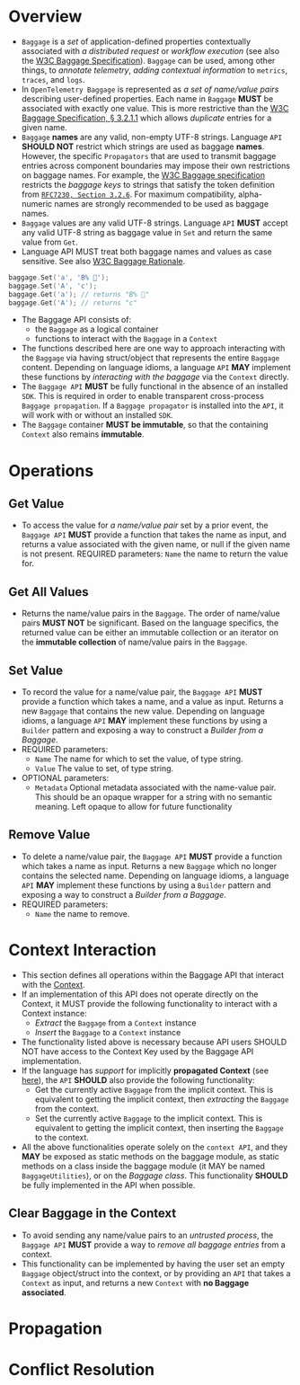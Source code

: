 # Overview

- `Baggage` is a *set* of application-defined properties contextually associated with *a distributed request* or *workflow execution* (see also the [W3C Baggage Specification](https://www.w3.org/TR/baggage/)). `Baggage` can be used, among other things, to *annotate telemetry*, *adding contextual information* to `metrics`, `traces`, and `logs`.
- In `OpenTelemetry Baggage` is represented as *a set of name/value pairs* describing user-defined properties. Each name in `Baggage` **MUST** be associated with exactly one value. This is more restrictive than the [W3C Baggage Specification, § 3.2.1.1](https://www.w3.org/TR/baggage/#baggage-string) which allows *duplicate* entries for a given name.
- `Baggage` **names** are any valid, non-empty UTF-8 strings. Language `API` **SHOULD NOT** restrict which strings are used as baggage **names**. However, the specific `Propagators` that are used to transmit baggage entries across component boundaries may impose their own restrictions on baggage names. For example, the [W3C Baggage specification](https://www.w3.org/TR/baggage/#key) restricts the *baggage keys* to strings that satisfy the token definition from [`RFC7230, Section 3.2.6`](https://datatracker.ietf.org/doc/html/rfc7230#section-3.2.6). For maximum compatibility, alpha-numeric names are strongly recommended to be used as baggage names.
- `Baggage` values are any valid UTF-8 strings. Language `API` **MUST** accept any valid UTF-8 string as baggage value in `Set` and return the same value from `Get`.
- Language API MUST treat both baggage names and values as case sensitive. See also [W3C Baggage Rationale](https://github.com/w3c/baggage/blob/main/baggage/HTTP_HEADER_FORMAT_RATIONALE.md#case-sensitivity-of-keys).

```go
baggage.Set('a', 'B% 💼');
baggage.Set('A', 'c');
baggage.Get('a'); // returns "B% 💼"
baggage.Get('A'); // returns "c"
```

- The Baggage API consists of:
  - the `Baggage` as a logical container
  - functions to interact with the `Baggage` in a `Context`
- The functions described here are one way to approach interacting with the `Baggage` via having struct/object that represents the entire `Baggage` content. Depending on language idioms, a language `API` **MAY** implement these functions by *interacting with the baggage* via the `Context` directly.
- The `Baggage API` **MUST** be fully functional in the absence of an installed `SDK`. This is required in order to enable transparent cross-process `Baggage propagation`. If a `Baggage propagator` is installed into the `API`, it will work with or without an installed `SDK`.
- The `Baggage` container **MUST be immutable**, so that the containing `Context` also remains **immutable**.

# Operations

## Get Value

- To access the value for *a name/value pair* set by a prior event, the `Baggage API` **MUST** provide a function that takes the name as input, and returns a value associated with the given name, or null if the given name is not present.
REQUIRED parameters:
`Name` the name to return the value for.

## Get All Values

- Returns the name/value pairs in the `Baggage`. The order of name/value pairs **MUST NOT** be significant. Based on the language specifics, the returned value can be either an immutable collection or an iterator on the **immutable collection** of name/value pairs in the `Baggage`.

## Set Value

- To record the value for a name/value pair, the `Baggage API` **MUST** provide a function which takes a name, and a value as input. Returns a new `Baggage` that contains the new value. Depending on language idioms, a language `API` **MAY** implement these functions by using a `Builder` pattern and exposing a way to construct a *Builder from a Baggage*.
- REQUIRED parameters:
  - `Name` The name for which to set the value, of type string.
  - `Value` The value to set, of type string.
- OPTIONAL parameters:
  - `Metadata` Optional metadata associated with the name-value pair. This should be an opaque wrapper for a string with no semantic meaning. Left opaque to allow for future functionality

## Remove Value

- To delete a name/value pair, the `Baggage API` **MUST** provide a function which takes a name as input. Returns a new `Baggage` which no longer contains the selected name. Depending on language idioms, a language `API` **MAY** implement these functions by using a `Builder` pattern and exposing a way to construct a *Builder from a Baggage*.
- REQUIRED parameters:
  - `Name` the name to remove.

# Context Interaction

- This section defines all operations within the Baggage API that interact with the [Context](https://opentelemetry.io/docs/specs/otel/context/).
- If an implementation of this API does not operate directly on the Context, it MUST provide the following functionality to interact with a Context instance:
  - *Extract* the `Baggage` from a `Context` instance
  - *Insert* the `Baggage` to a `Context` instance
- The functionality listed above is necessary because API users SHOULD NOT have access to the Context Key used by the Baggage API implementation.
- If the language has *support* for implicitly **propagated Context** (see [here](https://opentelemetry.io/docs/specs/otel/context/#optional-global-operations)), the `API` **SHOULD** also provide the following functionality:
  - Get the currently active `Baggage` from the implicit context. This is equivalent to getting the implicit context, then *extracting* the `Baggage` from the context.
  - Set the currently active `Baggage` to the implicit context. This is equivalent to getting the implicit context, then inserting the `Baggage` to the context.
- All the above functionalities operate solely on the `context API`, and they **MAY** be exposed as static methods on the baggage module, as static methods on a class inside the baggage module (it MAY be named `BaggageUtilities`), or on the *Baggage class*. This functionality **SHOULD** be fully implemented in the API when possible.

## Clear Baggage in the Context

- To avoid sending any name/value pairs to an *untrusted process*, the `Baggage API` **MUST** provide a way to *remove all baggage entries* from a context.
- This functionality can be implemented by having the user set an empty `Baggage` object/struct into the context, or by providing an `API` that takes a `Context` as input, and returns a new `Context` with **no Baggage associated**.

# Propagation

# Conflict Resolution
